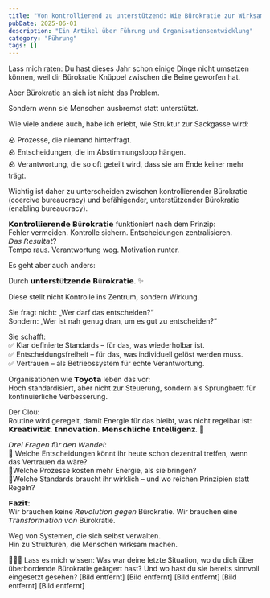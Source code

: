 ```yaml
---
title: "Von kontrollierend zu unterstützend: Wie Bürokratie zur Wirksamkeit beitragen kann"
pubDate: 2025-06-01
description: "Ein Artikel über Führung und Organisationsentwicklung"
category: "Führung"
tags: []
---
```

Lass mich raten: Du hast dieses Jahr schon einige Dinge nicht umsetzen können, weil dir Bürokratie Knüppel zwischen die Beine geworfen hat.  
  
Aber Bürokratie an sich ist nicht das Problem.  
  
Sondern wenn sie Menschen ausbremst statt unterstützt.  
  
Wie viele andere auch, habe ich erlebt, wie Struktur zur Sackgasse wird:  
  
🪨 Prozesse, die niemand hinterfragt.  
🪨 Entscheidungen, die im Abstimmungsloop hängen.  
🪨 Verantwortung, die so oft geteilt wird, dass sie am Ende keiner mehr trägt.  
  
Wichtig ist daher zu unterscheiden zwischen kontrollierender Bürokratie (coercive bureaucracy) und befähigender, unterstützender Bürokratie (enabling bureaucracy).  
  
𝗞𝗼𝗻𝘁𝗿𝗼𝗹𝗹𝗶𝗲𝗿𝗲𝗻𝗱𝗲 𝗕ü𝗿𝗼𝗸𝗿𝗮𝘁𝗶𝗲 funktioniert nach dem Prinzip:  
Fehler vermeiden. Kontrolle sichern. Entscheidungen zentralisieren.  
𝘋𝘢𝘴 𝘙𝘦𝘴𝘶𝘭𝘵𝘢𝘵?  
Tempo raus. Verantwortung weg. Motivation runter.  
  
  
Es geht aber auch anders:  
  
Durch 𝘂𝗻𝘁𝗲𝗿𝘀𝘁ü𝘁𝘇𝗲𝗻𝗱𝗲 𝗕ü𝗿𝗼𝗸𝗿𝗮𝘁𝗶𝗲. ✨  
  
Diese stellt nicht Kontrolle ins Zentrum, sondern Wirkung.  
  
Sie fragt nicht: „Wer darf das entscheiden?“  
Sondern: „Wer ist nah genug dran, um es gut zu entscheiden?“  
  
Sie schafft:  
✅ Klar definierte Standards – für das, was wiederholbar ist.  
✅ Entscheidungsfreiheit – für das, was individuell gelöst werden muss.  
✅ Vertrauen – als Betriebssystem für echte Verantwortung.  
  
Organisationen wie 𝗧𝗼𝘆𝗼𝘁𝗮 leben das vor:  
Hoch standardisiert, aber nicht zur Steuerung, sondern als Sprungbrett für kontinuierliche Verbesserung.  
  
Der Clou:  
Routine wird geregelt, damit Energie für das bleibt, was nicht regelbar ist:  
𝗞𝗿𝗲𝗮𝘁𝗶𝘃𝗶𝘁ä𝘁. 𝗜𝗻𝗻𝗼𝘃𝗮𝘁𝗶𝗼𝗻. 𝗠𝗲𝗻𝘀𝗰𝗵𝗹𝗶𝗰𝗵𝗲 𝗜𝗻𝘁𝗲𝗹𝗹𝗶𝗴𝗲𝗻𝘇. 🧠  
  
  
𝘋𝘳𝘦𝘪 𝘍𝘳𝘢𝘨𝘦𝘯 𝘧ü𝘳 𝘥𝘦𝘯 𝘞𝘢𝘯𝘥𝘦𝘭:  
💠 Welche Entscheidungen könnt ihr heute schon dezentral treffen, wenn das Vertrauen da wäre?  
💠Welche Prozesse kosten mehr Energie, als sie bringen?  
💠Welche Standards braucht ihr wirklich – und wo reichen Prinzipien statt Regeln?  
  
  
𝗙𝗮𝘇𝗶𝘁:  
Wir brauchen keine 𝘙𝘦𝘷𝘰𝘭𝘶𝘵𝘪𝘰𝘯 𝘨𝘦𝘨𝘦𝘯 Bürokratie. Wir brauchen eine 𝘛𝘳𝘢𝘯𝘴𝘧𝘰𝘳𝘮𝘢𝘵𝘪𝘰𝘯 𝘷𝘰𝘯 Bürokratie.  
  
Weg von Systemen, die sich selbst verwalten.  
Hin zu Strukturen, die Menschen wirksam machen.  
  
🙋‍♀️💬 Lass es mich wissen: Was war deine letzte Situation, wo du dich über überbordende Bürokratie geärgert hast? Und wo hast du sie bereits sinnvoll eingesetzt gesehen?
[Bild entfernt]
[Bild entfernt]
[Bild entfernt]
[Bild entfernt]
[Bild entfernt]
